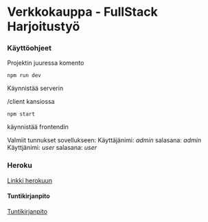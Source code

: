 # Verkkokauppa - FullStack Harjoitustyö

### Käyttöohjeet
Projektin juuressa komento
```
npm run dev
```
Käynnistää serverin

/client kansiossa 
```
npm start
```
käynnistää frontendin

Valmiit tunnukset sovellukseen:
Käyttäjänimi: *admin* salasana: *admin*
Käyttjänimi: *user* salasana: *user*

### Heroku

[Linkki herokuun](https://verggis.herokuapp.com/)

#### Tuntikirjanpito
[Tuntikirjanpito](https://github.com/Vekkumasa/Verkkokauppa/blob/master/Dokumentaatio/tuntikirjanpito.md)
